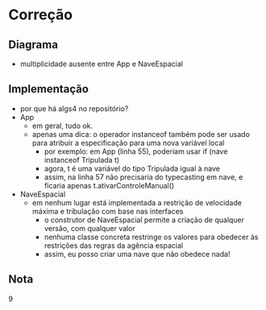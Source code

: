 # Correção

## Diagrama

- multiplicidade ausente entre App e NaveEspacial

## Implementação

- por que há algs4 no repositório?
- App
  - em geral, tudo ok.
  - apenas uma dica: o operador instanceof também pode ser usado para atribuir a especificação para uma nova variável local
    - por exemplo: em App (linha 55), poderiam usar if (nave instanceof Tripulada t)
    - agora, t é uma variável do tipo Tripulada igual à nave
    - assim, na linha 57 não precisaria do typecasting em nave, e ficaria apenas t.ativarControleManual()
- NaveEspacial
  - em nenhum lugar está implementada a restrição de velocidade máxima e tribulação com base nas interfaces
    - o construtor de NaveEspacial permite a criação de qualquer versão, com qualquer valor
    - nenhuma classe concreta restringe os valores para obedecer às restrições das regras da agência espacial
    - assim, eu posso criar uma nave que não obedece nada!

## Nota

9